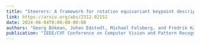```yaml
---
title: "Steerers: A framework for rotation equivariant keypoint descriptors"
link: https://arxiv.org/abs/2312.02152
date: 2024-06-04T0:00:00-00:00
authors: "Georg Bökman, Johan Edstedt, Michael Felsberg, and Fredrik Kahl"
publication: "IEEE/CVF Conference on Computer Vision and Pattern Recognition (CVPR) 2024"
---
```


